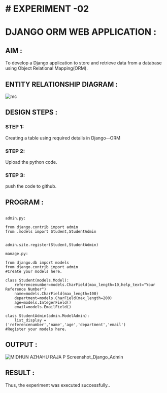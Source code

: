 # # EXPERIMENT -02

# DJANGO ORM WEB APPLICATION :

## AIM :

To develop a Django application to store and retrieve data from a database using Object Relational Mapping(ORM).

## ENTITY RELATIONSHIP DIAGRAM :

![mc](https://user-images.githubusercontent.com/118054670/212126522-d6b0e377-2b01-46a8-960b-58d81c9e58b3.png)


## DESIGN STEPS :

### STEP 1:

Creating a table using required details in Django--ORM

### STEP 2:

Upload the python code.


### STEP 3:

push the code to github.

## PROGRAM :
```

admin.py:  

from django.contrib import admin  
from .models import Student,StudentAdmin  


admin.site.register(Student,StudentAdmin)  

manage.py:  

from django.db import models  
from django.contrib import admin  
#Create your models here.  

class Student(models.Model):  
    referencenumber=models.CharField(max_length=10,help_text="Your Reference Number")  
    name=models.CharField(max_length=100)  
    department=models.CharField(max_length=200)  
    age=models.IntegerField()  
    email=models.EmailField()  

class StudentAdmin(admin.ModelAdmin):  
    list_display = ('referencenumber','name','age','department','email')  
#Register your models here.  

```

## OUTPUT :

![MIDHUN AZHAHU RAJA P Screenshot_Django_Admin](https://user-images.githubusercontent.com/118054670/212101737-685ab9b6-049d-4227-9735-2123494d4bae.png)



## RESULT :

Thus, the experiment was executed successfully..



